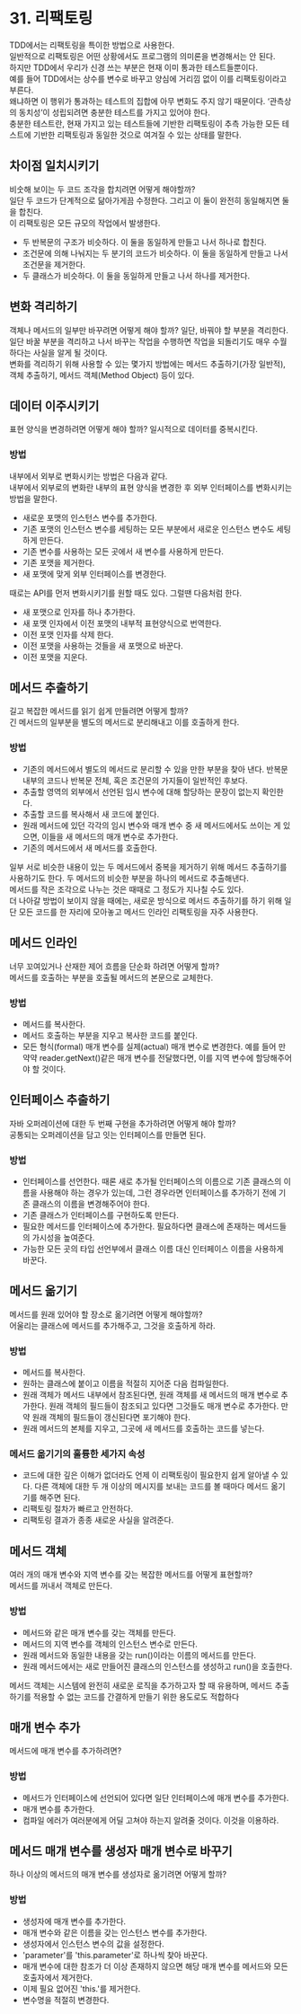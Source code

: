 # 31. 리팩토링
TDD에서는 리팩토링을 특이한 방법으로 사용한다.  
일반적으로 리팩토링은 어떤 상황에서도 프로그램의 의미론을 변경해서는 안 된다.  
하지만 TDD에서 우리가 신경 쓰는 부분은 현재 이미 통과한 테스트들뿐이다.  
예를 들어 TDD에서는 상수를 변수로 바꾸고 양심에 거리낌 없이 이를 리팩토링이라고 부른다.  
왜냐하면 이 행위가 통과하는 테스트의 집합에 아무 변화도 주지 않기 때문이다.
‘관측상의 동치성’이 성립되려면 충분한 테스트를 가지고 있어야 한다.  
충분한 테스트란, 현재 가지고 있는 테스트들에 기반한 리팩토링이 추측 가능한 모든 테스트에 기반한 리팩토링과 동일한 것으로 여겨질 수 있는 상태를 말한다.

## 차이점 일치시키기
비숫해 보이는 두 코드 조각을 합치려면 어떻게 해야할까?  
일단 두 코드가 단계적으로 닮아가게끔 수정한다. 그리고 이 둘이 완전히 동일해지면 둘을 합친다.  
이 리팩토링은 모든 규모의 작업에서 발생한다.
 - 두 반복문의 구조가 비슷하다. 이 둘을 동일하게 만들고 나서 하나로 합친다.
 - 조건문에 의해 나눠지는 두 분기의 코드가 비슷하다. 이 둘을 동일하게 만들고 나서 조건문을 제거한다.
 - 두 클래스가 비슷하다. 이 둘을 동일하게 만들고 나서 하나를 제거한다.

## 변화 격리하기
객체나 메서드의 일부만 바꾸려면 어떻게 해야 할까? 일단, 바꿔야 할 부분을 격리한다.  
일단 바꿀 부분을 격리하고 나서 바꾸는 작업을 수행하면 작업을 되돌리기도 매우 수월하다는 사실을 알게 될 것이다.  
변화를 격리하기 위해 사용할 수 있는 몇가지 방법에는 메서드 추출하기(가장 일반적), 객체 추출하기, 메서드 객체(Method Object) 등이 있다.

## 데이터 이주시키기
표현 양식을 변경하려면 어떻게 해야 할까? 일시적으로 데이터를 중복시킨다.

### 방법
내부에서 외부로 변화시키는 방법은 다음과 같다.  
내부에서 외부로의 변화란 내부의 표현 양식을 변경한 후 외부 인터페이스를 변화시키는 방법을 말한다.  
 - 새로운 포맷의 인스턴스 변수를 추가한다.
 - 기존 포맷의 인스턴스 변수를 세팅하는 모든 부분에서 새로운 인스턴스 변수도 세팅하게 만든다.
 - 기존 변수를 사용하는 모든 곳에서 새 변수를 사용하게 만든다.
 - 기존 포맷을 제거한다.
 - 새 포맷에 맞게 외부 인터페이스를 변경한다.

때로는 API를 먼저 변화시키기를 원할 때도 있다. 그럴땐 다음처럼 한다.
 - 새 포맷으로 인자를 하나 추가한다.
 - 새 포맷 인자에서 이전 포맷의 내부적 표현양식으로 번역한다.
 - 이전 포맷 인자를 삭제 한다.
 - 이전 포맷을 사용하는 것들을 새 포맷으로 바꾼다.
 - 이전 포맷을 지운다.

## 메서드 추출하기
길고 복잡한 메서드를 읽기 쉽게 만들려면 어떻게 할까?  
긴 메서드의 일부분을 별도의 메서드로 분리해내고 이를 호출하게 한다.

### 방법
 - 기존의 메서드에서 별도의 메서드로 분리할 수 있을 만한 부분을 찾아 낸다. 반복문 내부의 코드나 반복문 전체, 혹은 조건문의 가지들이 일반적인 후보다.
 - 추출할 영역의 외부에서 선언된 임시 변수에 대해 할당하는 문장이 없는지 확인한다.
 - 추출할 코드를 복사해서 새 코드에 붙인다.
 - 원래 메서드에 있던 각각의 임시 변수와 매개 변수 중 새 메서드에서도 쓰이는 게 있으면, 이들을 새 메서드의 매개 변수로 추가한다.
 - 기존의 메서드에서 새 메서드를 호출한다.

일부 서로 비슷한 내용이 있는 두 메서드에서 중복을 제거하기 위해 메서드 추출하기를 사용하기도 한다. 두 메서드의 비슷한 부분을 하나의 메서드로 추출해낸다.  
메서드를 작은 조각으로 나누는 것은 때때로 그 정도가 지나칠 수도 있다.  
더 나아갈 방법이 보이지 않을 때에는, 새로운 방식으로 메서드 추출하기를 하기 위해 일단 모든 코드를 한 자리에 모아놓고 메서드 인라인 리팩토링을 자주 사용한다.

## 메서드 인라인
너무 꼬여있거나 산재한 제어 흐름을 단순화 하려면 어떻게 할까?  
메서드를 호출하는 부분을 호출될 메서드의 본문으로 교체한다.

### 방법
 - 메서드를 복사한다.
 - 메서드 호출하는 부분을 지우고 복사한 코드를 붙인다.
 - 모든 형식(formal) 매개 변수를 실제(actual) 매개 변수로 변경한다. 예를 들어 만약약 reader.getNext()같은 매개 변수를 전달했다면, 이를 지역 변수에 할당해주어야 할 것이다.

## 인터페이스 추출하기
자바 오퍼레이션에 대한 두 번째 구현을 추가하려면 어떻게 해야 할까?  
공통되는 오퍼레이션을 담고 잇는 인터페이스를 만들면 된다.

### 방법
 - 인터페이스를 선언한다. 때론 새로 추가될 인터페이스의 이름으로 기존 클래스의 이름을 사용해야 하는 경우가 있는데, 그런 경우라면 인터페이스를 추가하기 전에 기존 클래스의 이름을 변경해주어야 한다.
 - 기존 클래스가 인터페이스를 구현하도록 만든다.
 - 필요한 메서드를 인터페이스에 추가한다. 필요하다면 클래스에 존재하는 메서드들의 가시성을 높여준다.
 - 가능한 모든 곳의 타입 선언부에서 클래스 이름 대신 인터페이스 이름을 사용하게 바꾼다.

## 메서드 옮기기
메서드를 원래 있어야 할 장소로 옮기려면 어떻게 해야할까?  
어울리는 클래스에 메서드를 추가해주고, 그것을 호출하게 하라.

### 방법
 - 메서드를 복사한다.
 - 원하는 클래스에 붙이고 이름을 적절히 지어준 다음 컴파일한다.
 - 원래 객체가 메서드 내부에서 참조된다면, 원래 객체를 새 메서드의 매개 변수로 추가한다. 원래 객체의 필드들이 참조되고 있다면 그것들도 매개 변수로 추가한다. 만약 원래 객체의 필드들이 갱신된다면 포기해야 한다.
 - 원래 메서드의 본체를 지우고, 그곳에 새 메서드를 호출하는 코드를 넣는다.

### 메서드 옮기기의 훌륭한 세가지 속성
 - 코드에 대한 깊은 이해가 없더라도 언제 이 리팩토링이 필요한지 쉽게 알아낼 수 있다. 다른 객체에 대한 두 개 이상의 메시지를 보내는 코드를 볼 때마다 메서드 옮기기를 해주면 된다.
 - 리팩토링 절차가 빠르고 안전하다.
 - 리팩토링 결과가 종종 새로운 사실을 알려준다.

## 메서드 객체
여러 개의 매개 변수와 지역 변수를 갖는 복잡한 메서드를 어떻게 표현할까?  
메서드를 꺼내서 객체로 만든다.

### 방법
 - 메서드와 같은 매개 변수를 갖는 객체를 만든다.
 - 메서드의 지역 변수를 객체의 인스턴스 변수로 만든다.
 - 원래 메서드와 동일한 내용을 갖는 run()이라는 이름의 메서드를 만든다.
 - 원래 메서드에서는 새로 만들어진 클래스의 인스턴스를 생성하고 run()을 호출한다.

메서드 객체는 시스템에 완전히 새로운 로직을 추가하고자 할 때 유용하며, 메서드 추출하기를 적용할 수 없는 코드를 간결하게 만들기 위한 용도로도 적합하다

## 매개 변수 추가
메서드에 매개 변수를 추가하려면?

### 방법
 - 메서드가 인터페이스에 선언되어 있다면 일단 인터페이스에 매개 변수를 추가한다.
 - 매개 변수를 추가한다.
 - 컴파일 에러가 여러분에게 어딜 고쳐야 하는지 알려줄 것이다. 이것을 이용하라.

## 메서드 매개 변수를 생성자 매개 변수로 바꾸기
하나 이상의 메서드의 매개 변수를 생성자로 옮기려면 어떻게 할까?

### 방법
 - 생성자에 매개 변수를 추가한다.
 - 매개 변수와 같은 이름을 갖는 인스턴스 변수를 추가한다.
 - 생성자에서 인스턴스 변수의 값을 설정한다.
 - 'parameter'를 'this.parameter'로 하나씩 찾아 바꾼다.
 - 매개 변수에 대한 참조가 더 이상 존재하지 않으면 해당 매개 변수를 메서드와 모든 호출자에서 제거한다.
 - 이제 필요 없어진 'this.'를 제거한다.
 - 변수명을 적절히 변경한다.
